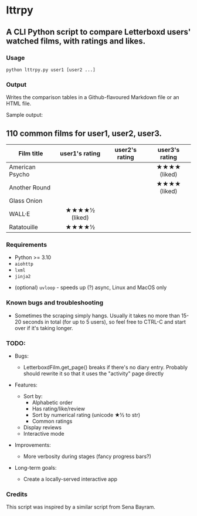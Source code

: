 # lttrpy

## A CLI Python script to compare Letterboxd users' watched films, with ratings and likes.

### Usage

```
python lttrpy.py user1 [user2 ...]
```

### Output

Writes the comparison tables in a Github-flavoured Markdown file or an HTML file.

Sample output:

## 110 common films for user1, user2, user3.

Film title | user1's rating | user2's rating | user3's rating
--- | :---: | :---: | :---:
American Psycho |  |  | ★★★★ (liked)
Another Round |  |  | ★★★★ (liked)
Glass Onion |  |  |
WALL·E | ★★★★½ (liked) |  |
Ratatouille | ★★★★½ |  |


### Requirements

* Python >= 3.10
* `aiohttp`
* `lxml`
* `jinja2`
- (optional) `uvloop` - speeds up (?) async, Linux and MacOS only
  

### Known bugs and troubleshooting

* Sometimes the scraping simply hangs. Usually it takes no more than 15-20 seconds in total (for up to 5 users), so feel free to CTRL-C and start over if it's taking longer.


### TODO:
- Bugs: 
    * LetterboxdFilm.get_page() breaks if there's no diary entry. Probably should rewrite it so that it uses the "activity" page directly

- Features:
    * Sort by:
        - Alphabetic order
        - Has rating/like/review
        - Sort by numerical rating (unicode ★½ to str)
        - Common ratings
    * Display reviews
    * Interactive mode
- Improvements:
    * More verbosity during stages (fancy progress bars?)
- Long-term goals:
    * Create a locally-served interactive app

### Credits

This script was inspired by a similar script from Sena Bayram.